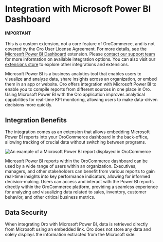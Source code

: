 <a id="integrations-microsoft-reporting"></a>

# Integration with Microsoft Power BI Dashboard

#### IMPORTANT
This is a custom extension, not a core feature of OroCommerce, and is not covered by the Oro User License Agreement. For more details, see the <a href="https://extensions.oroinc.com/orocommerce/extension/embedded-microsoft-powerbi-dashboard/" target="_blank">Microsoft Power BI Dashboard</a> extension. Please <a href="https://oroinc.com/contact-us/" target="_blank">contact our support team</a> for more information on available integration options. You can also visit our <a href="https://extensions.oroinc.com/" target="_blank">extensions store</a> to explore other integrations and extensions.

Microsoft Power BI is a business analytics tool that enables users to visualize and analyze data, share insights across an organization, or embed them in an app or website. Oro offers integration with Microsoft Power BI to enable you to compile reports from different sources in one place in Oro. Using Microsoft Power BI with the Oro application improves analytical capabilities for real-time KPI monitoring, allowing users to make data-driven decisions more quickly.

## Integration Benefits

The integration comes as an extension that allows embedding Microsoft Power BI reports into your OroCommerce dashboard in the back-office, allowing tracking of crucial data without switching between programs.

![An example of a Microsoft Power BI report displayed in OroCommerce](user/img/integrations/power-bi.png)

Microsoft Power BI reports within the OroCommerce dashboard can be used by a wide range of users within an organization. Executives, managers, and other stakeholders can benefit from various reports to gain real-time insights into key performance indicators, allowing for informed decision-making. Users can access and interact with the Power BI reports directly within the OroCommerce platform, providing a seamless experience for analyzing and visualizing data related to sales, inventory, customer behavior, and other critical business metrics.

## Data Security

When integrating Oro with Microsoft Power BI, data is retrieved directly from Microsoft using an embedded link. Oro does not store any data and solely displays the information extracted from the Microsoft side.
